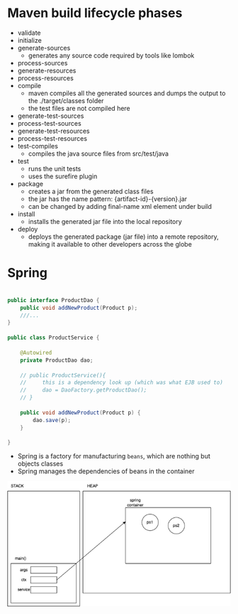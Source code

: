 # Maven build lifecycle phases

- validate
- initialize
- generate-sources
  - generates any source code required by tools like lombok
- process-sources
- generate-resources
- process-resources
- compile
  - maven compiles all the generated sources and dumps the output to the ./target/classes folder
  - the test files are not compiled here
- generate-test-sources
- process-test-sources
- generate-test-resources
- process-test-resources
- test-compiles
  - compiles the java source files from src/test/java
- test
  - runs the unit tests
  - uses the surefire plugin
- package
  - creates a jar from the generated class files
  - the jar has the name pattern: {artifact-id}-{version}.jar
  - can be changed by adding final-name xml element under build
- install
  - installs the generated jar file into the local repository
- deploy
  - deploys the generated package (jar file) into a remote repository, making it available to other developers across the globe

# Spring

```java

public interface ProductDao {
    public void addNewProduct(Product p);
    ///...
}

public class ProductService {

    @Autowired
    private ProductDao dao;

    // public ProductService(){
    //     this is a dependency look up (which was what EJB used to)
    //     dao = DaoFactory.getProductDao();
    // }

    public void addNewProduct(Product p) {
        dao.save(p);
    }

}

```

- Spring is a factory for manufacturing `beans`, which are nothing but objects classes
- Spring manages the dependencies of beans in the container

![](./spring.dio.png)
